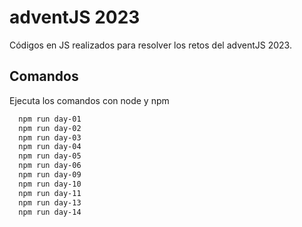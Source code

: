 # adventJS 2023

Códigos en JS realizados para resolver los retos del adventJS 2023.

## Comandos

Ejecuta los comandos con node y npm

```bash
  npm run day-01
  npm run day-02
  npm run day-03
  npm run day-04
  npm run day-05
  npm run day-06
  npm run day-09
  npm run day-10
  npm run day-11
  npm run day-13
  npm run day-14
```